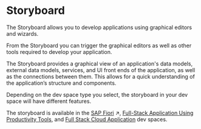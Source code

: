 <!-- loio6ca29416156647d3ad170d5004c9e782 -->

# Storyboard

The Storyboard allows you to develop applications using graphical editors and wizards.

From the Storyboard you can trigger the graphical editors as well as other tools required to develop your application.

The Storyboard provides a graphical view of an application's data models, external data models, services, and UI front ends of the application, as well as the connections between them. This allows for a quick understanding of the application’s structure and components.

Depending on the dev space type you select, the storyboard in your dev space will have different features.

The storyboard is available in the [SAP Fiori](https://help.sap.com/viewer/584e0bcbfd4a4aff91c815cefa0bce2d/Cloud/en-US/8d7cd8db7fb047948197e5b6c6c4f914.html "The storyboard helps you to develop large parts of your SAP Fiori elements application using modeling and graphical editors.") :arrow_upper_right:, [Full-Stack Application Using Productivity Tools](https://help.sap.com/docs/bas/developing-business-applications-using-productivity-tools/storyboard), and [Full Stack Cloud Application](https://help.sap.com/docs/bas/developing-cap-application-in-sap-business-application-studio/storyboard-and-project-explorer) dev spaces.

